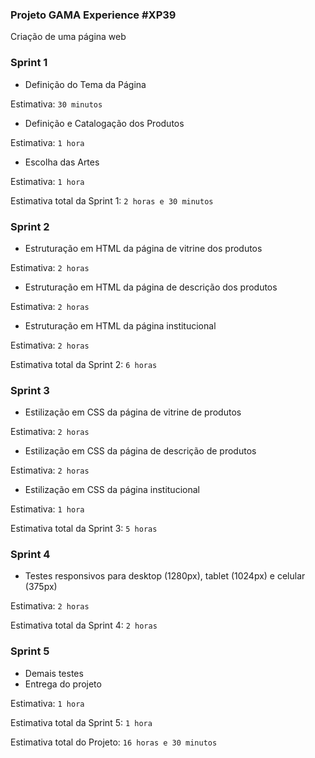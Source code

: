 ### Projeto GAMA Experience #XP39
Criação de uma página web

### Sprint 1
- Definição do Tema da Página

Estimativa: `30 minutos`

- Definição e Catalogação dos Produtos

Estimativa: `1 hora`

- Escolha das Artes

Estimativa: `1 hora`

Estimativa total da Sprint 1: `2 horas e 30 minutos`

### Sprint 2
- Estruturação em HTML da página de vitrine dos produtos
  
Estimativa: `2 horas`

- Estruturação em HTML da página de descrição dos produtos
  
Estimativa: `2 horas`

- Estruturação em HTML da página institucional
  
Estimativa: `2 horas`

Estimativa total da Sprint 2: `6 horas`

### Sprint 3
- Estilização em CSS da página de vitrine de produtos

Estimativa: `2 horas`

- Estilização em CSS da página de descrição de produtos

Estimativa: `2 horas`

- Estilização em CSS da página institucional

Estimativa: `1 hora`

Estimativa total da Sprint 3: `5 horas`

### Sprint 4
- Testes responsivos para desktop (1280px), tablet (1024px) e celular (375px)

Estimativa: `2 horas`

Estimativa total da Sprint 4: `2 horas`

### Sprint 5
- Demais testes
- Entrega do projeto

Estimativa: `1 hora`

Estimativa total da Sprint 5: `1 hora`

Estimativa total do Projeto: `16 horas e 30 minutos`
